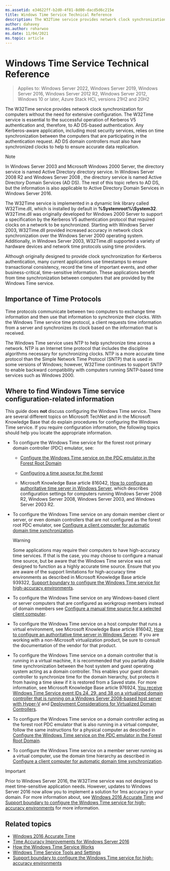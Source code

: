 ```yaml
---
ms.assetid: e34622ff-b2d0-4f81-8d00-dacd5d6c215e
title: Windows Time Service Technical Reference
description: The W32Time service provides network clock synchronization for computers without the need for extensive configuration. The W32Time service is essential to the successful operation of Kerberos V5 authentication and, therefore, to AD DS-based authentication.
author: dahavey
ms.author: roharwoo
ms.date: 11/04/2021
ms.topic: article
---
```


# Windows Time Service Technical Reference
>Applies to: Windows Server 2022, Windows Server 2019, Windows Server 2016, Windows Server 2012 R2, Windows Server 2012, Windows 10 or later, Azure Stack HCI, versions 21H2 and 20H2

The W32Time service provides network clock synchronization for computers without the need for extensive configuration. The W32Time service is essential to the successful operation of Kerberos V5 authentication and, therefore, to AD DS-based authentication. Any Kerberos-aware application, including most security services, relies on time synchronization between the computers that are participating in the authentication request. AD DS domain controllers must also have synchronized clocks to help to ensure accurate data replication.

> [!NOTE]
> In Windows Server 2003 and Microsoft Windows 2000 Server, the directory service is named Active Directory directory service. In  Windows Server 2008 R2  and  Windows Server 2008 , the directory service is named Active Directory Domain Services (AD DS). The rest of this topic refers to AD DS, but the information is also applicable to Active Directory Domain Services in Windows Server 2016.

The W32Time service is implemented in a dynamic link library called W32Time.dll, which is installed by default in **%Systemroot%\System32**. W32Time.dll was originally developed for Windows 2000 Server to support a specification by the Kerberos V5 authentication protocol that required clocks on a network to be synchronized. Starting with Windows Server 2003, W32Time.dll provided increased accuracy in network clock synchronization over the Windows Server 2000 operating system. Additionally, in Windows Server 2003, W32Time.dll supported a variety of hardware devices and network time protocols using time providers.

Although originally designed to provide clock synchronization for Kerberos authentication, many current applications use timestamps to ensure transactional consistency, record the time of important events, and other business-critical, time-sensitive information.  These applications benefit from time synchronization between computers that are provided by the Windows Time service.

## Importance of Time Protocols
Time protocols communicate between two computers to exchange time information and then use that information to synchronize their clocks. With the Windows Time service time protocol, a client requests time information from a server and synchronizes its clock based on the information that is received.

The Windows Time service uses NTP to help synchronize time across a network. NTP is an Internet time protocol that includes the discipline algorithms necessary for synchronizing clocks. NTP is a more accurate time protocol than the Simple Network Time Protocol (SNTP) that is used in some versions of Windows; however, W32Time continues to support SNTP to enable backward compatibility with computers running SNTP-based time services such as Windows 2000.
## Where to find Windows Time service configuration-related information
This guide does **not** discuss configuring the Windows Time service. There are several different topics on Microsoft TechNet and in the Microsoft Knowledge Base that do explain procedures for configuring the Windows Time service. If you require configuration information, the following topics should help you locate the appropriate information.
-   To configure the Windows Time service for the forest root primary domain controller (PDC) emulator, see:

    -   [Configure the Windows Time service on the PDC emulator in the Forest Root Domain](/previous-versions/windows/it-pro/windows-server-2008-R2-and-2008/cc731191%28v=ws.10%29)

    -   [Configuring a time source for the forest](/previous-versions/windows/it-pro/windows-server-2008-r2-and-2008/cc794823%28v%3dws.10%29)

    -   Microsoft Knowledge Base article 816042, [How to configure an authoritative time server in Windows Server](/troubleshoot/windows-server/identity/configure-authoritative-time-server), which describes configuration settings for computers running Windows Server 2008 R2, Windows Server 2008, Windows Server 2003, and Windows Server 2003 R2.

-   To configure the Windows Time service on any domain member client or server, or even domain controllers that are not configured as the forest root PDC emulator, see [Configure a client computer for automatic domain time synchronization](/previous-versions/windows/it-pro/windows-server-2008-r2-and-2008/cc816884%28v%3dws.10%29).

    > [!WARNING]
    > Some applications may require their computers to have high-accuracy time services. If that is the case, you may choose to configure a manual time source, but be aware that the Windows Time service was not designed to function as a highly accurate time source. Ensure that you are aware of the support limitations for high-accuracy time environments as described in Microsoft Knowledge Base article 939322, [Support boundary to configure the Windows Time service for high-accuracy environments](support-boundary.md).

-   To configure the Windows Time service on any Windows-based client or server computers that are configured as workgroup members instead of domain members see [Configure a manual time source for a selected client computer](/previous-versions/windows/it-pro/windows-server-2008-r2-and-2008/cc816656%28v%3dws.10%29).

-   To configure the Windows Time service on a host computer that runs a virtual environment, see Microsoft Knowledge Base article 816042, [How to configure an authoritative time server in Windows Server](/troubleshoot/windows-server/identity/configure-authoritative-time-server). If you are working with a non-Microsoft virtualization product, be sure to consult the documentation of the vendor for that product.

-   To configure the Windows Time service on a domain controller that is running in a virtual machine, it is recommended that you partially disable time synchronization between the host system and guest operating system acting as a domain controller. This enables your guest domain controller to synchronize time for the domain hierarchy, but protects it from having a time skew if it is restored from a Saved state. For more information, see Microsoft Knowledge Base article 976924, [You receive Windows Time Service event IDs 24, 29, and 38 on a virtualized domain controller that is running on a Windows Server 2008-based host server with Hyper-V](/troubleshoot/windows-server/identity/windows-time-service-event-ids-24-29-38) and [Deployment Considerations for Virtualized Domain Controllers](/previous-versions/windows/it-pro/windows-server-2008-R2-and-2008/dd348449(v=ws.10)).

-   To configure the Windows Time service on a domain controller acting as the forest root PDC emulator that is also running in a virtual computer, follow the same instructions for a physical computer as described in [Configure the Windows Time service on the PDC emulator in the Forest Root Domain](/previous-versions/windows/it-pro/windows-server-2008-R2-and-2008/cc731191%28v=ws.10%29).

-   To configure the Windows Time service on a member server running as a virtual computer, use the domain time hierarchy as described in [Configure a client computer for automatic domain time synchronization](/previous-versions/windows/it-pro/windows-server-2008-r2-and-2008/cc816884%28v%3dws.10%29).


> [!IMPORTANT]
> Prior to Windows Server 2016, the W32Time service was not designed to meet time-sensitive application needs.  However, updates to Windows Server 2016 now allow you to implement a solution for 1ms accuracy in your domain.  For more information about, see  [Windows 2016 Accurate Time](accurate-time.md) and [Support boundary to configure the Windows Time service for high-accuracy environments](support-boundary.md) for more information.

## Related topics
- [Windows 2016 Accurate Time](accurate-time.md)
- [Time Accuracy Improvements for Windows Server 2016](windows-server-2016-improvements.md)
- [How the Windows Time Service Works](How-the-Windows-Time-Service-Works.md)
- [Windows Time Service Tools and Settings](Windows-Time-Service-Tools-and-Settings.md)
- [Support boundary to configure the Windows Time service for high-accuracy environments](support-boundary.md)
<!-- [Microsoft Knowledge Base article 902229](/windows-server/networking/windows-time-service/windows-time-service-top)-->
